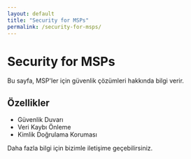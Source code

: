 ```yaml
---
layout: default
title: "Security for MSPs"
permalink: /security-for-msps/
---
```

  
# Security for MSPs

Bu sayfa, MSP'ler için güvenlik çözümleri hakkında bilgi verir.  

## Özellikler

- Güvenlik Duvarı
- Veri Kaybı Önleme
- Kimlik Doğrulama Koruması

Daha fazla bilgi için bizimle iletişime geçebilirsiniz.

